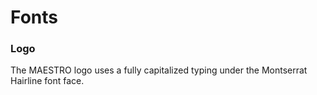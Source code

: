 # Fonts

### Logo
The MAESTRO logo uses a fully capitalized typing under the Montserrat Hairline
font face.